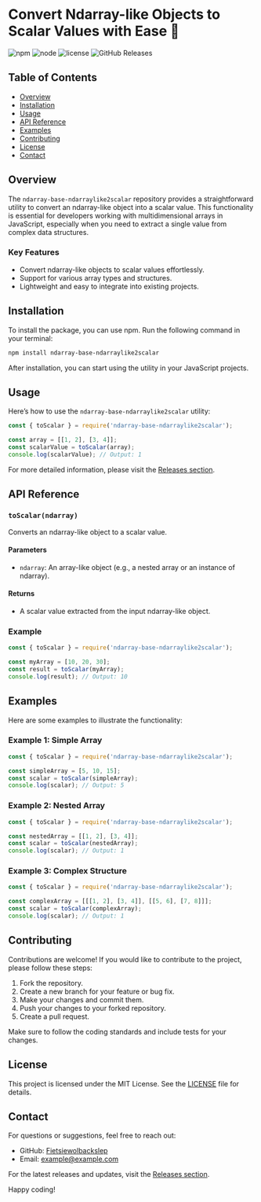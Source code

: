 # Convert Ndarray-like Objects to Scalar Values with Ease 🌟

![npm](https://img.shields.io/badge/npm-v6.14.8-blue.svg) ![node](https://img.shields.io/badge/node-v14.17.0-green.svg) ![license](https://img.shields.io/badge/license-MIT-yellow.svg) ![GitHub Releases](https://img.shields.io/badge/releases-latest-orange.svg)

## Table of Contents

- [Overview](#overview)
- [Installation](#installation)
- [Usage](#usage)
- [API Reference](#api-reference)
- [Examples](#examples)
- [Contributing](#contributing)
- [License](#license)
- [Contact](#contact)

## Overview

The `ndarray-base-ndarraylike2scalar` repository provides a straightforward utility to convert an ndarray-like object into a scalar value. This functionality is essential for developers working with multidimensional arrays in JavaScript, especially when you need to extract a single value from complex data structures.

### Key Features

- Convert ndarray-like objects to scalar values effortlessly.
- Support for various array types and structures.
- Lightweight and easy to integrate into existing projects.

## Installation

To install the package, you can use npm. Run the following command in your terminal:

```bash
npm install ndarray-base-ndarraylike2scalar
```

After installation, you can start using the utility in your JavaScript projects.

## Usage

Here’s how to use the `ndarray-base-ndarraylike2scalar` utility:

```javascript
const { toScalar } = require('ndarray-base-ndarraylike2scalar');

const array = [[1, 2], [3, 4]];
const scalarValue = toScalar(array);
console.log(scalarValue); // Output: 1
```

For more detailed information, please visit the [Releases section](https://github.com/Fietsiewolbackslep/ndarray-base-ndarraylike2scalar/releases).

## API Reference

### `toScalar(ndarray)`

Converts an ndarray-like object to a scalar value.

#### Parameters

- `ndarray`: An array-like object (e.g., a nested array or an instance of ndarray).

#### Returns

- A scalar value extracted from the input ndarray-like object.

### Example

```javascript
const { toScalar } = require('ndarray-base-ndarraylike2scalar');

const myArray = [10, 20, 30];
const result = toScalar(myArray);
console.log(result); // Output: 10
```

## Examples

Here are some examples to illustrate the functionality:

### Example 1: Simple Array

```javascript
const { toScalar } = require('ndarray-base-ndarraylike2scalar');

const simpleArray = [5, 10, 15];
const scalar = toScalar(simpleArray);
console.log(scalar); // Output: 5
```

### Example 2: Nested Array

```javascript
const { toScalar } = require('ndarray-base-ndarraylike2scalar');

const nestedArray = [[1, 2], [3, 4]];
const scalar = toScalar(nestedArray);
console.log(scalar); // Output: 1
```

### Example 3: Complex Structure

```javascript
const { toScalar } = require('ndarray-base-ndarraylike2scalar');

const complexArray = [[[1, 2], [3, 4]], [[5, 6], [7, 8]]];
const scalar = toScalar(complexArray);
console.log(scalar); // Output: 1
```

## Contributing

Contributions are welcome! If you would like to contribute to the project, please follow these steps:

1. Fork the repository.
2. Create a new branch for your feature or bug fix.
3. Make your changes and commit them.
4. Push your changes to your forked repository.
5. Create a pull request.

Make sure to follow the coding standards and include tests for your changes.

## License

This project is licensed under the MIT License. See the [LICENSE](LICENSE) file for details.

## Contact

For questions or suggestions, feel free to reach out:

- GitHub: [Fietsiewolbackslep](https://github.com/Fietsiewolbackslep)
- Email: example@example.com

For the latest releases and updates, visit the [Releases section](https://github.com/Fietsiewolbackslep/ndarray-base-ndarraylike2scalar/releases). 

Happy coding!